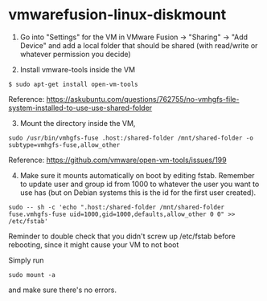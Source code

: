 # vmwarefusion-linux-diskmount

1. Go into "Settings" for the VM in VMware Fusion -> "Sharing" -> "Add Device" and add a local folder that should be shared (with read/write or whatever permission you decide)

2. Install vmware-tools inside the VM

```
$ sudo apt-get install open-vm-tools
```

Reference: https://askubuntu.com/questions/762755/no-vmhgfs-file-system-installed-to-use-use-shared-folder

3. Mount the directory inside the VM,

```
sudo /usr/bin/vmhgfs-fuse .host:/shared-folder /mnt/shared-folder -o subtype=vmhgfs-fuse,allow_other
```

Reference: https://github.com/vmware/open-vm-tools/issues/199

4. Make sure it mounts automatically on boot by editing fstab. Remember to update user and group id from 1000 to whatever the user you want to use has (but on Debian systems this is the id for the first user created).

```
sudo -- sh -c 'echo ".host:/shared-folder /mnt/shared-folder fuse.vmhgfs-fuse uid=1000,gid=1000,defaults,allow_other 0 0" >> /etc/fstab'
```

Reminder to double check that you didn't screw up /etc/fstab before rebooting, since it might cause your VM to not boot

Simply run 

```
sudo mount -a
```

and make sure there's no errors.